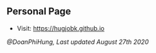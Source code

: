## Personal Page

- Visit: https://hugjobk.github.io

*@DoanPhiHung, Last updated August 27th 2020*
